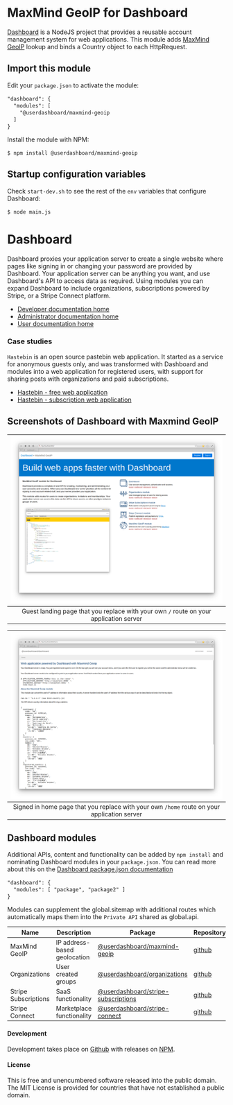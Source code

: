 # MaxMind GeoIP for Dashboard

[Dashboard](https://github.com/userdashboard/dashboard) is a NodeJS project that provides a reusable account management system for web applications.  This module adds [MaxMind GeoIP](https://maxmind.com) lookup and binds a Country object to each HttpRequest.

## Import this module

Edit your `package.json` to activate the module:

    "dashboard": {
      "modules": [
        "@userdashboard/maxmind-geoip
      ]
    }

Install the module with NPM:

    $ npm install @userdashboard/maxmind-geoip

## Startup configuration variables

Check `start-dev.sh` to see the rest of the `env` variables that configure Dashboard:

    $ node main.js

# Dashboard

Dashboard proxies your application server to create a single website where pages like signing in or changing your password are provided by Dashboard.  Your application server can be anything you want, and use Dashboard's API to access data as required.  Using modules you can expand Dashboard to include organizations, subscriptions powered by Stripe, or a Stripe Connect platform.

- [Developer documentation home](https://userdashboard.github.io/developers/)
- [Administrator documentation home](https://userdashboard.github.io/administrators/)
- [User documentation home](https://userdashboard.github.io/users/)

### Case studies 

`Hastebin` is an open source pastebin web application.  It started as a service for anonymous guests only, and was transformed with Dashboard and modules into a web application for registered users, with support for sharing posts with organizations and paid subscriptions.

- [Hastebin - free web application](https://userdashboard.github.io/integrations/hastebin-free-saas.html)
- [Hastebin - subscription web application](https://userdashboard.github.io/integrations/hastebin-saas-subscription.html)

## Screenshots of Dashboard with Maxmind GeoIP

| ![Guest landing page](./src/www/public/1-maxmind-geoip-landing-page.png?raw=true) | 
|:---------------------------------------------------------------------------------------------------------------:|
| Guest landing page that you replace with your own `/` route on your application server |

| ![Signed in home page](./src/www/public/2-maxmind-geoip-signed-in.png?raw=true) |
|:---------------------------------------------------------------------------------------------------------------:|
| Signed in home page that you replace with your own `/home` route on your application server |

## Dashboard modules

Additional APIs, content and functionality can be added by `npm install` and nominating Dashboard modules in your `package.json`.  You can read more about this on the [Dashboard package.json documentation](https://userdashboard.github.io/developers/dashboard-package-json.html)

    "dashboard": {
      "modules": [ "package", "package2" ]
    }

Modules can supplement the global.sitemap with additional routes which automatically maps them into the `Private API` shared as global.api.

| Name | Description | Package   | Repository |
|------|-------------|-----------|------------|
| MaxMind GeoIP | IP address-based geolocation | [@userdashboard/maxmind-geoip](https://npmjs.com/package/userdashboard/maxmind-geoip)| [github](https://github.com/userdashboard/maxmind-geoip) |
| Organizations | User created groups | [@userdashboard/organizations](https://npmjs.com/package/userdashboard/organizations) | [github](https://github.com/userdashboard/organizations) |
| Stripe Subscriptions | SaaS functionality | [@userdashboard/stripe-subscriptions](https://npmjs.com/package/userdashboard/stripe-subscriptions) | [github](https://github.com/userdashboard/stripe-subscriptions) |
| Stripe Connect | Marketplace functionality | [@userdashboard/stripe-connect](https://npmjs.com/package/userdashboard/stripe-connect) | [github](https://github.com/userdashboard/stripe-connect)

#### Development

Development takes place on [Github](https://github.com/userdashboard/maxmind-geoip) with releases on [NPM](https://www.npmjs.com/package/@userdashboard/maxmind-geoip).

#### License

This is free and unencumbered software released into the public domain.  The MIT License is provided for countries that have not established a public domain.